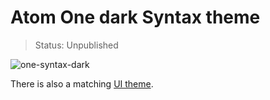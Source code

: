 # Atom One dark Syntax theme

> Status: Unpublished

![one-syntax-dark](https://cloud.githubusercontent.com/assets/378023/5795461/f8d0deda-9fd3-11e4-94d3-be982bd83edd.png)

There is also a matching [UI theme](https://github.com/atom/one-dark-ui).
